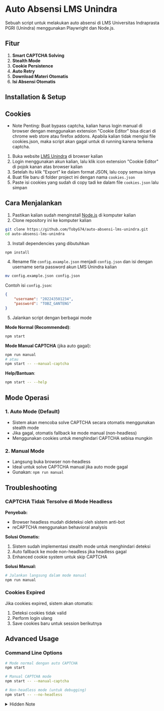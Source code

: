# Auto Absensi LMS Unindra

Sebuah script untuk melakukan auto absensi di LMS Universitas Indraprasta PGRI (Unindra) menggunakan Playwright dan Node.js.

## Fitur

1. **Smart CAPTCHA Solving**
2. **Stealth Mode**
3. **Cookie Persistence**
4. **Auto Retry**
5. **Download Materi Otomatis**
6. **Isi Absensi Otomatis**

## Installation & Setup

## Cookies

-   Note Penting: Buat bypass captcha, kalian harus login manual di browser dengan menggunakan extension "Cookie Editor" bisa dicari di chrome web store atau firefox addons. Apabila kalian tidak mengisi file cookies.json, maka script akan gagal untuk di running karena terkena captcha.

1. Buka website [LMS Unindra](https://lms.unindra.ac.id) di browser kalian
2. Login menggunakan akun kalian, lalu klik icon extension "Cookie Editor" di pojok kanan atas browser kalian
3. Setelah itu klik "Export" ke dalam format JSON, lalu copy semua isinya
4. Buat file baru di folder project ini dengan nama `cookies.json`
5. Paste isi cookies yang sudah di copy tadi ke dalam file `cookies.json` lalu simpan

## Cara Menjalankan

1. Pastikan kalian sudah menginstall [Node.js](https://nodejs.org/en/download/) di komputer kalian
2. Clone repository ini ke komputer kalian

```bash
git clone https://github.com/TobyG74/auto-absensi-lms-unindra.git
cd auto-absensi-lms-unindra
```

3. Install dependencies yang dibutuhkan

```bash
npm install
```

4. Rename file `config.example.json` menjadi `config.json` dan isi dengan username serta password akun LMS Unindra kalian

```bash
mv config.example.json config.json
```

Contoh isi `config.json`:

```json
{
    "username": "202243501234",
    "password": "TOBZ_GANTENG"
}
```

5. Jalankan script dengan berbagai mode

**Mode Normal (Recommended)**:

```bash
npm start
```

**Mode Manual CAPTCHA** (jika auto gagal):

```bash
npm run manual
# atau
npm start -- --manual-captcha
```

**Help/Bantuan**:

```bash
npm start -- --help
```

## Mode Operasi

### 1. Auto Mode (Default)

-   Sistem akan mencoba solve CAPTCHA secara otomatis menggunakan stealth mode
-   Jika gagal, otomatis fallback ke mode manual (non-headless)
-   Menggunakan cookies untuk menghindari CAPTCHA sebisa mungkin

### 2. Manual Mode

-   Langsung buka browser non-headless
-   Ideal untuk solve CAPTCHA manual jika auto mode gagal
-   Gunakan: `npm run manual`

## Troubleshooting

### CAPTCHA Tidak Tersolve di Mode Headless

**Penyebab:**

-   Browser headless mudah dideteksi oleh sistem anti-bot
-   reCAPTCHA menggunakan behavioral analysis

**Solusi Otomatis:**

1. Sistem sudah implementasi stealth mode untuk menghindari deteksi
2. Auto fallback ke mode non-headless jika headless gagal
3. Enhanced cookie system untuk skip CAPTCHA

**Solusi Manual:**

```bash
# Jalankan langsung dalam mode manual
npm run manual
```

### Cookies Expired

Jika cookies expired, sistem akan otomatis:

1. Deteksi cookies tidak valid
2. Perform login ulang
3. Save cookies baru untuk session berikutnya

## Advanced Usage

### Command Line Options

```bash
# Mode normal dengan auto CAPTCHA
npm start

# Manual CAPTCHA mode
npm start -- --manual-captcha

# Non-headless mode (untuk debugging)
npm start -- --no-headless
```

<details> 
    <summary> Hidden Note </summary>
    Script ini bakal tetep jalan sampe pihak unindra patch method nya... Hehe
</details>
